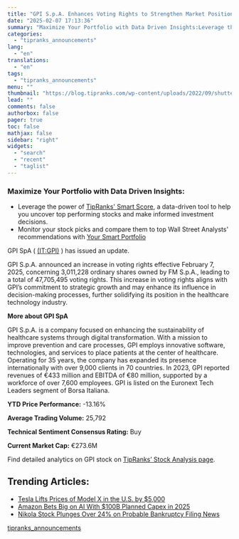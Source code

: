 ```yaml
---
title: "GPI S.p.A. Enhances Voting Rights to Strengthen Market Position"
date: "2025-02-07 17:13:36"
summary: "Maximize Your Portfolio with Data Driven Insights:Leverage the power of TipRanks' Smart Score, a data-driven tool to help you uncover top performing stocks and make informed investment decisions. Monitor your stock picks and compare them to top Wall Street Analysts' recommendations with Your Smart PortfolioGPI SpA ( (IT:GPI) ) has..."
categories:
  - "tipranks_announcements"
lang:
  - "en"
translations:
  - "en"
tags:
  - "tipranks_announcements"
menu: ""
thumbnail: "https://blog.tipranks.com/wp-content/uploads/2022/09/shutterstock_1917115745-750x406.jpg"
lead: ""
comments: false
authorbox: false
pager: true
toc: false
mathjax: false
sidebar: "right"
widgets:
  - "search"
  - "recent"
  - "taglist"
---
```


### Maximize Your Portfolio with Data Driven Insights:

* Leverage the power of [TipRanks' Smart Score](https://www.tipranks.com/screener/top-smart-score-stocks), a data-driven tool to help you uncover top performing stocks and make informed investment decisions.
* Monitor your stock picks and compare them to top Wall Street Analysts' recommendations with  [Your Smart Portfolio](https://www.tipranks.com/smart-portfolio/holdings)

GPI SpA ( [(IT:GPI)](https://www.tipranks.com/stocks/it:gpi) ) has issued an update.

GPI S.p.A. announced an increase in voting rights effective February 7, 2025, concerning 3,011,228 ordinary shares owned by FM S.p.A., leading to a total of 47,705,495 voting rights. This increase in voting rights aligns with GPI’s commitment to strategic growth and may enhance its influence in decision-making processes, further solidifying its position in the healthcare technology industry.

**More about GPI SpA**

GPI S.p.A. is a company focused on enhancing the sustainability of healthcare systems through digital transformation. With a mission to improve prevention and care processes, GPI employs innovative software, technologies, and services to place patients at the center of healthcare. Operating for 35 years, the company has expanded its presence internationally with over 9,000 clients in 70 countries. In 2023, GPI reported revenues of €433 million and EBITDA of €80 million, supported by a workforce of over 7,600 employees. GPI is listed on the Euronext Tech Leaders segment of Borsa Italiana.

**YTD Price Performance:** -13.16%

**Average Trading Volume:** 25,792

**Technical Sentiment Consensus Rating:** Buy

**Current Market Cap:** €273.6M

Find detailed analytics on GPI stock on [TipRanks’ Stock Analysis page](https://www.tipranks.com/stocks/it:gpi/stock-analysis).

Trending Articles:
------------------

* [Tesla Lifts Prices of Model X in the U.S. by $5,000](https://www.tipranks.com/news/tesla-lifts-prices-of-model-x-in-the-u-s-by-5000)
* [Amazon Bets Big on AI With $100B Planned Capex in 2025](https://www.tipranks.com/news/amazon-bets-big-on-ai-with-100b-planned-capex-in-2025)
* [Nikola Stock Plunges Over 24% on Probable Bankruptcy Filing News](https://www.tipranks.com/news/nikola-stock-plunges-over-24-on-probable-bankruptcy-filing-news)

[tipranks_announcements](https://www.tipranks.com/news/company-announcements/gpi-s-p-a-enhances-voting-rights-to-strengthen-market-position)
